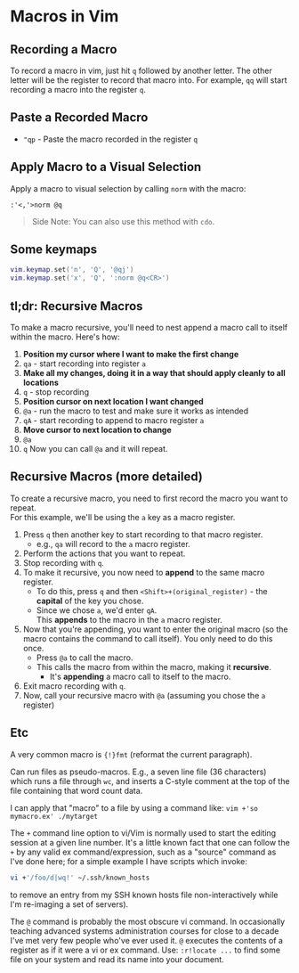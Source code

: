 
# Macros in Vim

## Recording a Macro

To record a macro in vim, just hit `q` followed by another letter.
The other letter will be the register to record that macro into.
For example, `qq` will start recording a macro into the register `q`.


## Paste a Recorded Macro
* `"qp` - Paste the macro recorded in the register `q`


## Apply Macro to a Visual Selection
Apply a macro to visual selection by calling `norm` with the macro:
```vim
:'<,'>norm @q
```
> Side Note: You can also use this method with `cdo`.

## Some keymaps
```lua
vim.keymap.set('n', 'Q', '@qj')
vim.keymap.set('x', 'Q', ':norm @q<CR>')
```


## tl;dr: Recursive Macros
To make a macro recursive, you'll need to nest append a macro call
to itself within the macro. 
Here's how:
1.  **Position my cursor where I want to make the first change**  
2.  `qa` - start recording into register `a`
3.  **Make all my changes, doing it in a way that should apply cleanly to all locations**
4.  `q` - stop recording
5.  **Position cursor on next location I want changed**
6.  `@a` - run the macro to test and make sure it works as intended
7.  `qA` - start recording to append to macro register `a`
8.  **Move cursor to next location to change**
9.  `@a`
10. `q`
Now you can call `@a` and it will repeat.

## Recursive Macros (more detailed)
To create a recursive macro, you need to first record the macro you want to repeat.  
For this example, we'll be using the `a` key as a macro register.  
1. Press `q` then another key to start recording to that macro register.
    * e.g., `qa` will record to the `a` macro register.
1. Perform the actions that you want to repeat.
1. Stop recording with `q`.
1. To make it recursive, you now need to **append** to the same macro register.
    * To do this, press `q` and then `<Shift>+(original_register)` - the **capital** 
      of the key you chose.
    * Since we chose `a`, we'd enter `qA`.  
      This **appends** to the macro in the `a` macro register.
1. Now that you're appending, you want to enter the original macro (so the macro contains the
   command to call itself). You only need to do this once.
    * Press `@a` to call the macro.
    * This calls the macro from within the macro, making it **recursive**.
        * It's **appending** a macro call to itself to the macro.
1. Exit macro recording with `q`.
1. Now, call your recursive macro with `@a` (assuming you chose the `a` register)



## Etc

A very common macro is `{!}fmt` (reformat the current paragraph).

Can run files as pseudo-macros.
E.g., a seven line file (36 characters) which runs a file through `wc`,
  and inserts a C-style comment at the top of the file containing that 
  word count data.

I can apply that "macro" to a file by using a command like:
`vim +'so mymacro.ex' ./mytarget`


The `+` command line option to vi/Vim is normally used to start the editing session at a given line number.
It's a little known fact that one can follow the `+` by any valid ex command/expression,
such as a "source" command as I've done here;
for a simple example I have scripts which invoke:
```bash
vi +'/foo/d|wq!' ~/.ssh/known_hosts 
```
to remove an entry from my SSH known hosts file non-interactively 
while I'm re-imaging a set of servers).


The `@` command is probably the most obscure vi command.
In occasionally teaching advanced systems administration courses for close to a decade I've met very few people who've ever used it.
`@` executes the contents of a register as if it were a vi or ex command.
Use: `:r!locate ...` to find some file on your system and read its name into your document.





